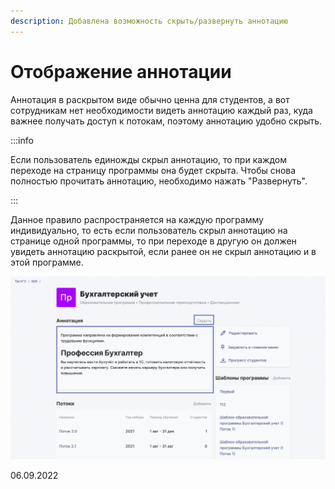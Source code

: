 ```yaml
---
description: Добавлена возможность скрыть/развернуть аннотацию
---
```


# Отображение аннотации

Аннотация в раскрытом виде обычно ценна для студентов, а вот сотрудникам нет необходимости видеть аннотацию каждый раз, куда важнее получать доступ к потокам, поэтому аннотацию удобно скрыть.

:::info

Если пользователь единожды скрыл аннотацию, то при каждом переходе на страницу программы она будет скрыта. Чтобы снова полностью прочитать аннотацию, необходимо нажать "Развернуть".

:::

Данное правило распространяется на каждую программу индивидуально, то есть если пользователь скрыл аннотацию на странице одной программы, то при переходе в другую он должен увидеть аннотацию раскрытой, если ранее он не скрыл аннотацию и в этой программе.

![](<../../.gitbook/assets/аннотация.gif>)

06.09.2022
